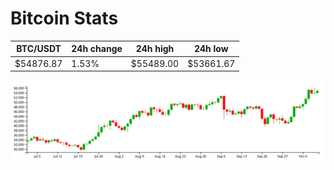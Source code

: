 # Bitcoin Stats

BTC/USDT|24h change|24h high|24h low|
|---|---|---|---|
|$54876.87|1.53%|$55489.00|$53661.67|

<img src="./chart.svg">
